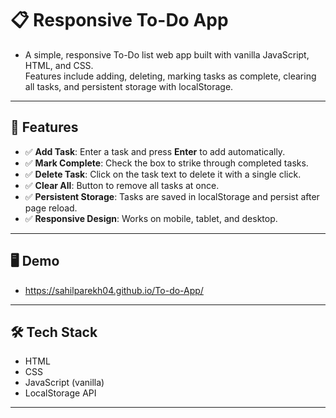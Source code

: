 # 📋 Responsive To-Do App

- A simple, responsive To-Do list web app built with vanilla JavaScript, HTML, and CSS.  
  Features include adding, deleting, marking tasks as complete, clearing all tasks, and persistent storage with localStorage.

---

## 🚀 Features

- ✅ **Add Task**: Enter a task and press **Enter** to add automatically.
- ✅ **Mark Complete**: Check the box to strike through completed tasks.
- ✅ **Delete Task**: Click on the task text to delete it with a single click.
- ✅ **Clear All**: Button to remove all tasks at once.
- ✅ **Persistent Storage**: Tasks are saved in localStorage and persist after page reload.
- ✅ **Responsive Design**: Works on mobile, tablet, and desktop.

---

## 🖥️ Demo

- https://sahilparekh04.github.io/To-do-App/

---

## 🛠️ Tech Stack

- HTML
- CSS
- JavaScript (vanilla)
- LocalStorage API

---
